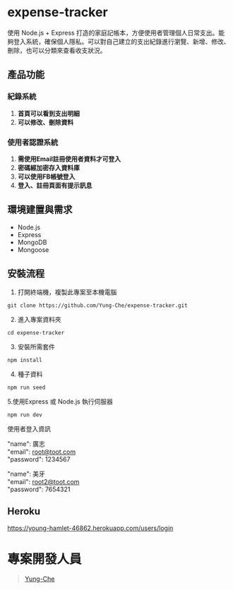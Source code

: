 # expense-tracker
使用 Node.js + Express 打造的家庭記帳本，方便使用者管理個人日常支出。能夠登入系統，確保個人隱私。可以對自己建立的支出紀錄進行瀏覽、新增、修改、刪除，也可以分類來查看收支狀況。

## 產品功能
### 紀錄系統
1. **首頁可以看到支出明細**
2. **可以修改、刪除資料**

### 使用者認證系統
1. **需使用Email註冊使用者資料才可登入**
2. **密碼經加密存入資料庫**
3. **可以使用FB帳號登入**
5. **登入、註冊頁面有提示訊息**

## 環境建置與需求
*   Node.js
*   Express
*   MongoDB
*   Mongoose

## 安裝流程

1. 打開終端機，複製此專案至本機電腦
```
git clone https://github.com/Yung-Che/expense-tracker.git
```
2. 進入專案資料夾
```
cd expense-tracker
```
3. 安裝所需套件
```
npm install
```
4. 種子資料
```
npm run seed
```
5.使用Express 或 Node.js 執行伺服器
```
npm run dev
```
使用者登入資訊

"name": 廣志  
"email": root@toot.com  
"password": 1234567  

"name": 美牙  
"email": root2@toot.com  
"password": 7654321  

## Heroku
https://young-hamlet-46862.herokuapp.com/users/login

# 專案開發人員
>[Yung-Che](https://github.com/Yung-Che)
